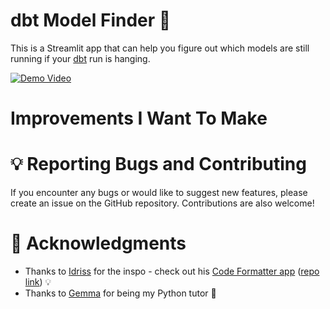 # dbt Model Finder 🦈

This is a Streamlit app that can help you figure out which models are still running if your [dbt](https://www.getdbt.com) run is hanging.

[![Demo Video](img/screen_recording.gif)](img/screen_recording.gif)

# Improvements I Want To Make

# 💡 Reporting Bugs and Contributing
If you encounter any bugs or would like to suggest new features, please create an issue on the GitHub repository. Contributions are also welcome! 

# 🙏 Acknowledgments 

* Thanks to [Idriss](https://github.com/idrisschebak) for the inspo - check out his [Code Formatter app](https://codeformatter.streamlit.app/) ([repo link](https://github.com/idrisschebak/code_formatter)) 💡
* Thanks to [Gemma](https://github.com/glsdown) for being my Python tutor 🐍